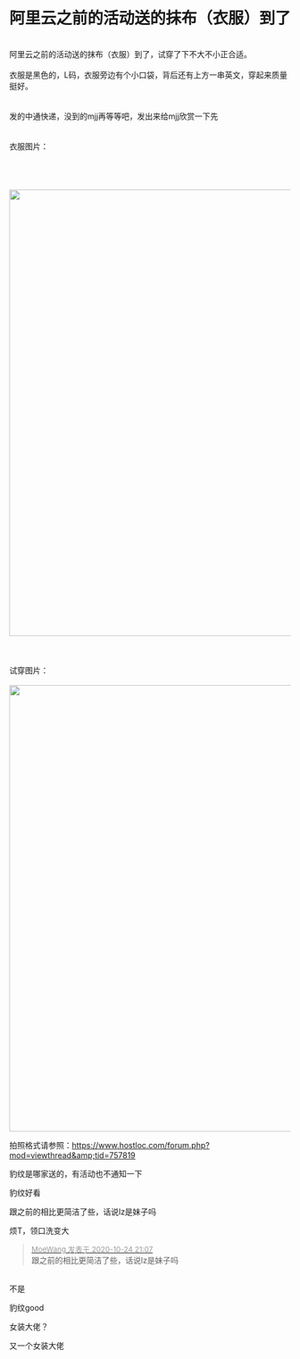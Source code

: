 # 阿里云之前的活动送的抹布（衣服）到了


<br />
阿里云之前的活动送的抹布（衣服）到了，试穿了下不大不小正合适。<br />
<br />
衣服是黑色的，L码，衣服旁边有个小口袋，背后还有上方一串英文，穿起来质量挺好。<br />
<br />
<br />
发的中通快递，没到的mjj再等等吧，发出来给mjj欣赏一下先<img src="static/image/smiley/yct/008.gif" smilieid="39" border="0" alt="" /> <br />
<br />
<br />
衣服图片：<br />
<br />
<br />
<img id="aimg_PFXNC" onclick="zoom(this, this.src, 0, 0, 0)" class="zoom" src="https://txc.gtimg.com/data/88708/2020/1024/7aa14f0272749129868a75953e1aa602.jpeg" onmouseover="img_onmouseoverfunc(this)" onload="thumbImg(this)" border="0" alt="" /><br />
<br />
<br />
<img id="aimg_sN774" onclick="zoom(this, this.src, 0, 0, 0)" class="zoom" width="600" height="800" src="https://txc.gtimg.com/data/88708/2020/1024/96691aa6d39e2a0a8f5bdeb58eb2a36e.jpeg" onmouseover="img_onmouseoverfunc(this)" onclick="zoom(this)" style="cursor:pointer" border="0" alt="" /><br />
<br />
<br />
<br />
试穿图片：<br />
<br />
<img id="aimg_pcxba" onclick="zoom(this, this.src, 0, 0, 0)" class="zoom" width="600" height="800" src="https://txc.gtimg.com/data/88708/2020/1024/442d3774179075ac288e6db5cfc21a4f.jpeg" onmouseover="img_onmouseoverfunc(this)" onclick="zoom(this)" style="cursor:pointer" border="0" alt="" />

拍照格式请参照：https://www.hostloc.com/forum.php?mod=viewthread&amp;tid=757819

豹纹是哪家送的，有活动也不通知一下

豹纹好看

跟之前的相比更简洁了些，话说lz是妹子吗<img src="static/image/smiley/default/lol.gif" smilieid="12" border="0" alt="" /><img id="aimg_xS9ky" onclick="zoom(this, this.src, 0, 0, 0)" class="zoom" src="https://cdn.jsdelivr.net/gh/hishis/forum-master/public/images/patch.gif" onmouseover="img_onmouseoverfunc(this)" onload="thumbImg(this)" border="0" alt="" />

烦T，领口洗变大<img id="aimg_i77sZ" onclick="zoom(this, this.src, 0, 0, 0)" class="zoom" src="https://cdn.jsdelivr.net/gh/hishis/forum-master/public/images/patch.gif" onmouseover="img_onmouseoverfunc(this)" onload="thumbImg(this)" border="0" alt="" />

<div class="quote"><blockquote><font size="2"><a href="https://www.hostloc.com/forum.php?mod=redirect&amp;goto=findpost&amp;pid=9347620&amp;ptid=758096" target="_blank"><font color="#999999">MoeWang 发表于 2020-10-24 21:07</font></a></font><br />
跟之前的相比更简洁了些，话说lz是妹子吗</blockquote></div><br />
不是<img src="static/image/smiley/default/lol.gif" smilieid="12" border="0" alt="" />

豹纹good

女装大佬？

又一个女装大佬<img src="static/image/smiley/yct/022.gif" smilieid="42" border="0" alt="" />
